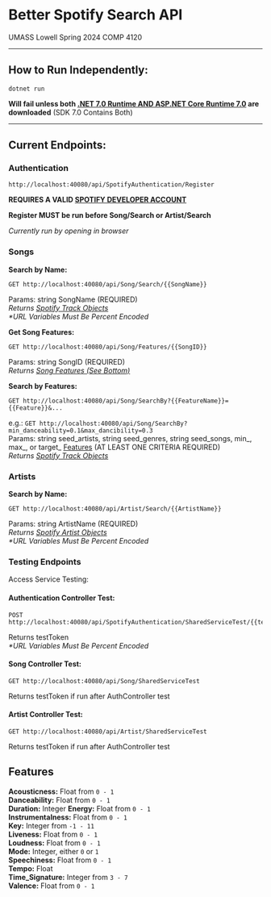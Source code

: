 # Better Spotify Search API
UMASS Lowell Spring 2024
COMP 4120  
___
## How to Run Independently:
    dotnet run

**Will fail unless both [.NET 7.0 Runtime AND ASP.NET Core Runtime 7.0](https://dotnet.microsoft.com/en-us/download/dotnet/7.0) are downloaded** 
(SDK 7.0 Contains Both)
___
## Current Endpoints:
### Authentication
    http://localhost:40080/api/SpotifyAuthentication/Register
**REQUIRES A VALID [SPOTIFY DEVELOPER ACCOUNT](https://developer.spotify.com/)** 

**Register MUST be run before Song/Search or Artist/Search**

*Currently run by opening in browser*
### Songs
**Search by Name:**

    GET http://localhost:40080/api/Song/Search/{{SongName}}
Params: string SongName (REQUIRED)  
*Returns [Spotify Track Objects](https://developer.spotify.com/documentation/web-api/reference/get-track)*  
*\*URL Variables Must Be Percent Encoded*

**Get Song Features:**

    GET http://localhost:40080/api/Song/Features/{{SongID}}
Params: string SongID (REQUIRED)  
*Returns [Song Features (See Bottom)](##Features)*

**Search by Features:**

    GET http://localhost:40080/api/Song/SearchBy?{{FeatureName}}={{Feature}}&...
e.g.:
```GET http://localhost:40080/api/Song/SearchBy?min_danceability=0.1&max_dancibility=0.3```  
Params: string seed\_artists, string seed\_genres, string seed\_songs, min\_, max\_, or target\_ [Features](##Features) (AT LEAST ONE CRITERIA REQUIRED)  
*Returns [Spotify Track Objects](https://developer.spotify.com/documentation/web-api/reference/get-track)* 
### Artists
**Search by Name:**

    GET http://localhost:40080/api/Artist/Search/{{ArtistName}}
Params: string ArtistName (REQUIRED)  
*Returns [Spotify Artist Objects](https://developer.spotify.com/documentation/web-api/reference/get-an-artist)*  
*\*URL Variables Must Be Percent Encoded*

### Testing Endpoints
Access Service Testing:

#### Authentication Controller Test:

    POST http://localhost:40080/api/SpotifyAuthentication/SharedServiceTest/{{testToken}}
Returns testToken  
*\*URL Variables Must Be Percent Encoded*
    
#### Song Controller Test:

    GET http://localhost:40080/api/Song/SharedServiceTest
Returns testToken if run after AuthController test
    
#### Artist Controller Test:

    GET http://localhost:40080/api/Artist/SharedServiceTest
Returns testToken if run after AuthController test

## Features
**Acousticness:** Float from `0 - 1`  
**Danceability:** Float from `0 - 1`  
**Duration:** Integer
**Energy:** Float from `0 - 1`  
**Instrumentalness:** Float from `0 - 1`  
**Key:** Integer from `-1 - 11`  
**Liveness:** Float from `0 - 1`  
**Loudness:** Float from `0 - 1`  
**Mode:** Integer, either `0` or `1`  
**Speechiness:** Float from `0 - 1`  
**Tempo:** Float  
**Time_Signature:** Integer from `3 - 7`  
**Valence:** Float from `0 - 1`
